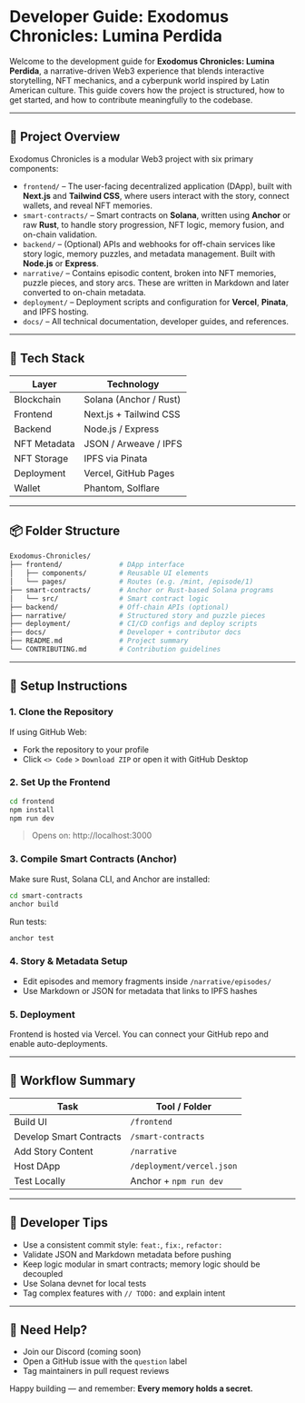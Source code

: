 # Developer Guide: Exodomus Chronicles: Lumina Perdida

Welcome to the development guide for **Exodomus Chronicles: Lumina Perdida**, a narrative-driven Web3 experience that blends interactive storytelling, NFT mechanics, and a cyberpunk world inspired by Latin American culture. This guide covers how the project is structured, how to get started, and how to contribute meaningfully to the codebase.

---

## 🚀 Project Overview

Exodomus Chronicles is a modular Web3 project with six primary components:

- `frontend/` – The user-facing decentralized application (DApp), built with **Next.js** and **Tailwind CSS**, where users interact with the story, connect wallets, and reveal NFT memories.
- `smart-contracts/` – Smart contracts on **Solana**, written using **Anchor** or raw **Rust**, to handle story progression, NFT logic, memory fusion, and on-chain validation.
- `backend/` – (Optional) APIs and webhooks for off-chain services like story logic, memory puzzles, and metadata management. Built with **Node.js** or **Express**.
- `narrative/` – Contains episodic content, broken into NFT memories, puzzle pieces, and story arcs. These are written in Markdown and later converted to on-chain metadata.
- `deployment/` – Deployment scripts and configuration for **Vercel**, **Pinata**, and IPFS hosting.
- `docs/` – All technical documentation, developer guides, and references.

---

## 🧰 Tech Stack

| Layer         | Technology              |
|---------------|--------------------------|
| Blockchain    | Solana (Anchor / Rust)  |
| Frontend      | Next.js + Tailwind CSS  |
| Backend       | Node.js / Express       |
| NFT Metadata  | JSON / Arweave / IPFS   |
| NFT Storage   | IPFS via Pinata         |
| Deployment    | Vercel, GitHub Pages    |
| Wallet        | Phantom, Solflare       |

---

## 📦 Folder Structure

```bash
Exodomus-Chronicles/
├── frontend/              # DApp interface
│   ├── components/        # Reusable UI elements
│   └── pages/             # Routes (e.g. /mint, /episode/1)
├── smart-contracts/       # Anchor or Rust-based Solana programs
│   └── src/               # Smart contract logic
├── backend/               # Off-chain APIs (optional)
├── narrative/             # Structured story and puzzle pieces
├── deployment/            # CI/CD configs and deploy scripts
├── docs/                  # Developer + contributor docs
├── README.md              # Project summary
└── CONTRIBUTING.md        # Contribution guidelines
```

---

## 🔧 Setup Instructions

### 1. Clone the Repository

If using GitHub Web:
- Fork the repository to your profile
- Click `<> Code` > `Download ZIP` or open it with GitHub Desktop

### 2. Set Up the Frontend

```bash
cd frontend
npm install
npm run dev
```
> Opens on: http://localhost:3000

### 3. Compile Smart Contracts (Anchor)

Make sure Rust, Solana CLI, and Anchor are installed:
```bash
cd smart-contracts
anchor build
```

Run tests:
```bash
anchor test
```

### 4. Story & Metadata Setup

- Edit episodes and memory fragments inside `/narrative/episodes/`
- Use Markdown or JSON for metadata that links to IPFS hashes

### 5. Deployment

Frontend is hosted via Vercel. You can connect your GitHub repo and enable auto-deployments.

---

## 🔁 Workflow Summary

| Task                         | Tool / Folder           |
|------------------------------|--------------------------|
| Build UI                    | `/frontend`              |
| Develop Smart Contracts     | `/smart-contracts`       |
| Add Story Content           | `/narrative`             |
| Host DApp                   | `/deployment/vercel.json`|
| Test Locally                | Anchor + `npm run dev`   |

---

## 🧠 Developer Tips

- Use a consistent commit style: `feat:`, `fix:`, `refactor:`
- Validate JSON and Markdown metadata before pushing
- Keep logic modular in smart contracts; memory logic should be decoupled
- Use Solana devnet for local tests
- Tag complex features with `// TODO:` and explain intent

---

## 💬 Need Help?

- Join our Discord (coming soon)
- Open a GitHub issue with the `question` label
- Tag maintainers in pull request reviews

Happy building — and remember: **Every memory holds a secret.**

